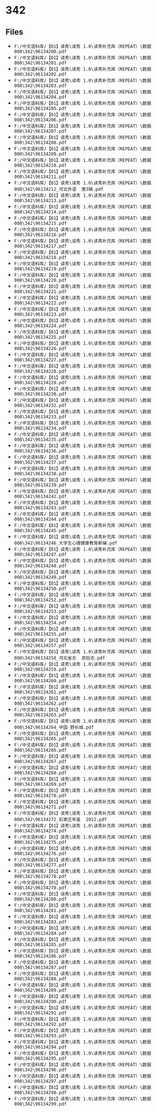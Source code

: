# 342

## Files

- `F:/中文语料库/【01】读秀\读秀 1.0\读秀补充库（REPEAT）\数据008\342\96134200.pdf`
- `F:/中文语料库/【01】读秀\读秀 1.0\读秀补充库（REPEAT）\数据008\342\96134201.pdf`
- `F:/中文语料库/【01】读秀\读秀 1.0\读秀补充库（REPEAT）\数据008\342\96134202.pdf`
- `F:/中文语料库/【01】读秀\读秀 1.0\读秀补充库（REPEAT）\数据008\342\96134203.pdf`
- `F:/中文语料库/【01】读秀\读秀 1.0\读秀补充库（REPEAT）\数据008\342\96134204.pdf`
- `F:/中文语料库/【01】读秀\读秀 1.0\读秀补充库（REPEAT）\数据008\342\96134205.pdf`
- `F:/中文语料库/【01】读秀\读秀 1.0\读秀补充库（REPEAT）\数据008\342\96134206.pdf`
- `F:/中文语料库/【01】读秀\读秀 1.0\读秀补充库（REPEAT）\数据008\342\96134207.pdf`
- `F:/中文语料库/【01】读秀\读秀 1.0\读秀补充库（REPEAT）\数据008\342\96134208.pdf`
- `F:/中文语料库/【01】读秀\读秀 1.0\读秀补充库（REPEAT）\数据008\342\96134209.pdf`
- `F:/中文语料库/【01】读秀\读秀 1.0\读秀补充库（REPEAT）\数据008\342\96134210.pdf`
- `F:/中文语料库/【01】读秀\读秀 1.0\读秀补充库（REPEAT）\数据008\342\96134211.pdf`
- `F:/中文语料库/【01】读秀\读秀 1.0\读秀补充库（REPEAT）\数据008\342\96134212_河北外语  第3辑.pdf`
- `F:/中文语料库/【01】读秀\读秀 1.0\读秀补充库（REPEAT）\数据008\342\96134213.pdf`
- `F:/中文语料库/【01】读秀\读秀 1.0\读秀补充库（REPEAT）\数据008\342\96134214.pdf`
- `F:/中文语料库/【01】读秀\读秀 1.0\读秀补充库（REPEAT）\数据008\342\96134215.pdf`
- `F:/中文语料库/【01】读秀\读秀 1.0\读秀补充库（REPEAT）\数据008\342\96134216.pdf`
- `F:/中文语料库/【01】读秀\读秀 1.0\读秀补充库（REPEAT）\数据008\342\96134217.pdf`
- `F:/中文语料库/【01】读秀\读秀 1.0\读秀补充库（REPEAT）\数据008\342\96134218.pdf`
- `F:/中文语料库/【01】读秀\读秀 1.0\读秀补充库（REPEAT）\数据008\342\96134219.pdf`
- `F:/中文语料库/【01】读秀\读秀 1.0\读秀补充库（REPEAT）\数据008\342\96134220.pdf`
- `F:/中文语料库/【01】读秀\读秀 1.0\读秀补充库（REPEAT）\数据008\342\96134221.pdf`
- `F:/中文语料库/【01】读秀\读秀 1.0\读秀补充库（REPEAT）\数据008\342\96134222.pdf`
- `F:/中文语料库/【01】读秀\读秀 1.0\读秀补充库（REPEAT）\数据008\342\96134223.pdf`
- `F:/中文语料库/【01】读秀\读秀 1.0\读秀补充库（REPEAT）\数据008\342\96134224.pdf`
- `F:/中文语料库/【01】读秀\读秀 1.0\读秀补充库（REPEAT）\数据008\342\96134225.pdf`
- `F:/中文语料库/【01】读秀\读秀 1.0\读秀补充库（REPEAT）\数据008\342\96134226.pdf`
- `F:/中文语料库/【01】读秀\读秀 1.0\读秀补充库（REPEAT）\数据008\342\96134227.pdf`
- `F:/中文语料库/【01】读秀\读秀 1.0\读秀补充库（REPEAT）\数据008\342\96134228.pdf`
- `F:/中文语料库/【01】读秀\读秀 1.0\读秀补充库（REPEAT）\数据008\342\96134229.pdf`
- `F:/中文语料库/【01】读秀\读秀 1.0\读秀补充库（REPEAT）\数据008\342\96134230.pdf`
- `F:/中文语料库/【01】读秀\读秀 1.0\读秀补充库（REPEAT）\数据008\342\96134232.pdf`
- `F:/中文语料库/【01】读秀\读秀 1.0\读秀补充库（REPEAT）\数据008\342\96134233.pdf`
- `F:/中文语料库/【01】读秀\读秀 1.0\读秀补充库（REPEAT）\数据008\342\96134234.pdf`
- `F:/中文语料库/【01】读秀\读秀 1.0\读秀补充库（REPEAT）\数据008\342\96134235.pdf`
- `F:/中文语料库/【01】读秀\读秀 1.0\读秀补充库（REPEAT）\数据008\342\96134236.pdf`
- `F:/中文语料库/【01】读秀\读秀 1.0\读秀补充库（REPEAT）\数据008\342\96134237.pdf`
- `F:/中文语料库/【01】读秀\读秀 1.0\读秀补充库（REPEAT）\数据008\342\96134238.pdf`
- `F:/中文语料库/【01】读秀\读秀 1.0\读秀补充库（REPEAT）\数据008\342\96134239.pdf`
- `F:/中文语料库/【01】读秀\读秀 1.0\读秀补充库（REPEAT）\数据008\342\96134242.pdf`
- `F:/中文语料库/【01】读秀\读秀 1.0\读秀补充库（REPEAT）\数据008\342\96134243.pdf`
- `F:/中文语料库/【01】读秀\读秀 1.0\读秀补充库（REPEAT）\数据008\342\96134244.pdf`
- `F:/中文语料库/【01】读秀\读秀 1.0\读秀补充库（REPEAT）\数据008\342\96134245.pdf`
- `F:/中文语料库/【01】读秀\读秀 1.0\读秀补充库（REPEAT）\数据008\342\96134246_大学生心理健康教育新编.pdf`
- `F:/中文语料库/【01】读秀\读秀 1.0\读秀补充库（REPEAT）\数据008\342\96134247.pdf`
- `F:/中文语料库/【01】读秀\读秀 1.0\读秀补充库（REPEAT）\数据008\342\96134248.pdf`
- `F:/中文语料库/【01】读秀\读秀 1.0\读秀补充库（REPEAT）\数据008\342\96134249.pdf`
- `F:/中文语料库/【01】读秀\读秀 1.0\读秀补充库（REPEAT）\数据008\342\96134250.pdf`
- `F:/中文语料库/【01】读秀\读秀 1.0\读秀补充库（REPEAT）\数据008\342\96134252.pdf`
- `F:/中文语料库/【01】读秀\读秀 1.0\读秀补充库（REPEAT）\数据008\342\96134253.pdf`
- `F:/中文语料库/【01】读秀\读秀 1.0\读秀补充库（REPEAT）\数据008\342\96134254.pdf`
- `F:/中文语料库/【01】读秀\读秀 1.0\读秀补充库（REPEAT）\数据008\342\96134255.pdf`
- `F:/中文语料库/【01】读秀\读秀 1.0\读秀补充库（REPEAT）\数据008\342\96134257.pdf`
- `F:/中文语料库/【01】读秀\读秀 1.0\读秀补充库（REPEAT）\数据008\342\96134258_河北省志  民俗志.pdf`
- `F:/中文语料库/【01】读秀\读秀 1.0\读秀补充库（REPEAT）\数据008\342\96134259.pdf`
- `F:/中文语料库/【01】读秀\读秀 1.0\读秀补充库（REPEAT）\数据008\342\96134260.pdf`
- `F:/中文语料库/【01】读秀\读秀 1.0\读秀补充库（REPEAT）\数据008\342\96134261.pdf`
- `F:/中文语料库/【01】读秀\读秀 1.0\读秀补充库（REPEAT）\数据008\342\96134262.pdf`
- `F:/中文语料库/【01】读秀\读秀 1.0\读秀补充库（REPEAT）\数据008\342\96134263.pdf`
- `F:/中文语料库/【01】读秀\读秀 1.0\读秀补充库（REPEAT）\数据008\342\96134264_中国·野长城.pdf`
- `F:/中文语料库/【01】读秀\读秀 1.0\读秀补充库（REPEAT）\数据008\342\96134265.pdf`
- `F:/中文语料库/【01】读秀\读秀 1.0\读秀补充库（REPEAT）\数据008\342\96134266.pdf`
- `F:/中文语料库/【01】读秀\读秀 1.0\读秀补充库（REPEAT）\数据008\342\96134267.pdf`
- `F:/中文语料库/【01】读秀\读秀 1.0\读秀补充库（REPEAT）\数据008\342\96134268.pdf`
- `F:/中文语料库/【01】读秀\读秀 1.0\读秀补充库（REPEAT）\数据008\342\96134269.pdf`
- `F:/中文语料库/【01】读秀\读秀 1.0\读秀补充库（REPEAT）\数据008\342\96134270.pdf`
- `F:/中文语料库/【01】读秀\读秀 1.0\读秀补充库（REPEAT）\数据008\342\96134271.pdf`
- `F:/中文语料库/【01】读秀\读秀 1.0\读秀补充库（REPEAT）\数据008\342\96134272_石家庄年鉴  2012.pdf`
- `F:/中文语料库/【01】读秀\读秀 1.0\读秀补充库（REPEAT）\数据008\342\96134274.pdf`
- `F:/中文语料库/【01】读秀\读秀 1.0\读秀补充库（REPEAT）\数据008\342\96134275.pdf`
- `F:/中文语料库/【01】读秀\读秀 1.0\读秀补充库（REPEAT）\数据008\342\96134276.pdf`
- `F:/中文语料库/【01】读秀\读秀 1.0\读秀补充库（REPEAT）\数据008\342\96134277.pdf`
- `F:/中文语料库/【01】读秀\读秀 1.0\读秀补充库（REPEAT）\数据008\342\96134278.pdf`
- `F:/中文语料库/【01】读秀\读秀 1.0\读秀补充库（REPEAT）\数据008\342\96134279.pdf`
- `F:/中文语料库/【01】读秀\读秀 1.0\读秀补充库（REPEAT）\数据008\342\96134280.pdf`
- `F:/中文语料库/【01】读秀\读秀 1.0\读秀补充库（REPEAT）\数据008\342\96134281.pdf`
- `F:/中文语料库/【01】读秀\读秀 1.0\读秀补充库（REPEAT）\数据008\342\96134283.pdf`
- `F:/中文语料库/【01】读秀\读秀 1.0\读秀补充库（REPEAT）\数据008\342\96134284.pdf`
- `F:/中文语料库/【01】读秀\读秀 1.0\读秀补充库（REPEAT）\数据008\342\96134285.pdf`
- `F:/中文语料库/【01】读秀\读秀 1.0\读秀补充库（REPEAT）\数据008\342\96134286.pdf`
- `F:/中文语料库/【01】读秀\读秀 1.0\读秀补充库（REPEAT）\数据008\342\96134287.pdf`
- `F:/中文语料库/【01】读秀\读秀 1.0\读秀补充库（REPEAT）\数据008\342\96134288.pdf`
- `F:/中文语料库/【01】读秀\读秀 1.0\读秀补充库（REPEAT）\数据008\342\96134289.pdf`
- `F:/中文语料库/【01】读秀\读秀 1.0\读秀补充库（REPEAT）\数据008\342\96134290.pdf`
- `F:/中文语料库/【01】读秀\读秀 1.0\读秀补充库（REPEAT）\数据008\342\96134291.pdf`
- `F:/中文语料库/【01】读秀\读秀 1.0\读秀补充库（REPEAT）\数据008\342\96134292.pdf`
- `F:/中文语料库/【01】读秀\读秀 1.0\读秀补充库（REPEAT）\数据008\342\96134293.pdf`
- `F:/中文语料库/【01】读秀\读秀 1.0\读秀补充库（REPEAT）\数据008\342\96134294.pdf`
- `F:/中文语料库/【01】读秀\读秀 1.0\读秀补充库（REPEAT）\数据008\342\96134295.pdf`
- `F:/中文语料库/【01】读秀\读秀 1.0\读秀补充库（REPEAT）\数据008\342\96134296.pdf`
- `F:/中文语料库/【01】读秀\读秀 1.0\读秀补充库（REPEAT）\数据008\342\96134297.pdf`
- `F:/中文语料库/【01】读秀\读秀 1.0\读秀补充库（REPEAT）\数据008\342\96134298.pdf`
- `F:/中文语料库/【01】读秀\读秀 1.0\读秀补充库（REPEAT）\数据008\342\96134299.pdf`
